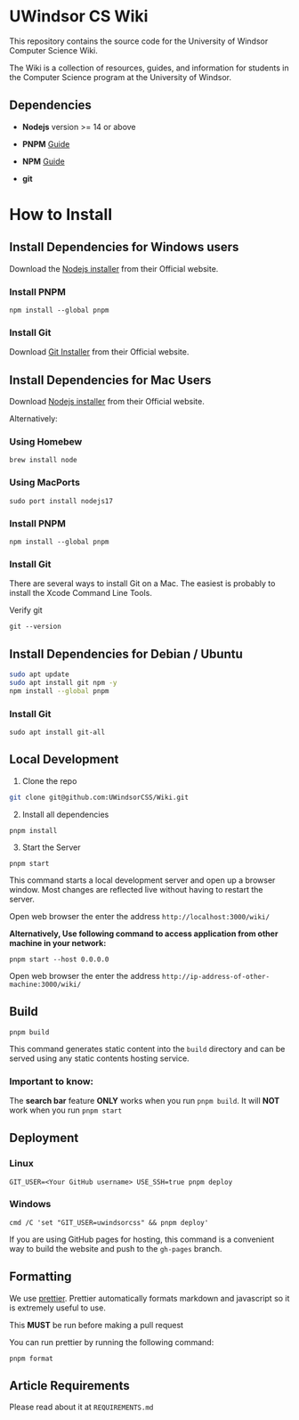# UWindsor CS Wiki

This repository contains the source code for the University of Windsor Computer Science Wiki.

The Wiki is a collection of resources, guides, and information for students in the Computer Science program at the University of Windsor.

## Dependencies

-   **Nodejs** version >= 14 or above

-   **PNPM** [Guide](https://pnpm.io/installation)

-   **NPM** [Guide](https://docs.npmjs.com/downloading-and-installing-node-js-and-npm)

-   **git**

# How to Install

## Install Dependencies for Windows users

Download the [Nodejs installer](https://nodejs.org/en/download/) from their Official website.

### Install PNPM

```
npm install --global pnpm
```

### Install Git

Download [Git Installer](https://git-scm.com/download/win) from their Official website.

## Install Dependencies for Mac Users

Download [Nodejs installer](https://nodejs.org/en/download/) from their Official website.

Alternatively:

### Using Homebew

```
brew install node
```

### Using MacPorts

```
sudo port install nodejs17
```

### Install PNPM

```
npm install --global pnpm
```

### Install Git

There are several ways to install Git on a Mac. The easiest is probably to install the Xcode Command Line Tools.

Verify git

```
git --version
```

## Install Dependencies for Debian / Ubuntu

```bash
sudo apt update
sudo apt install git npm -y
npm install --global pnpm
```

### Install Git

```
sudo apt install git-all
```

## Local Development

1. Clone the repo

```bash
git clone git@github.com:UWindsorCSS/Wiki.git
```

2. Install all dependencies

```console
pnpm install
```

3. Start the Server

```console
pnpm start
```

This command starts a local development server and open up a browser window. Most changes are reflected live without having to restart the server.

Open web browser the enter the address `http://localhost:3000/wiki/`

**Alternatively, Use following command to access application from other machine in your network:**

`pnpm start --host 0.0.0.0`

Open web browser the enter the address `http://ip-address-of-other-machine:3000/wiki/`

## Build

```console
pnpm build
```

This command generates static content into the `build` directory and can be served using any static contents hosting service.

### Important to know:

The **search bar** feature **ONLY** works when you run `pnpm build`. It will **NOT** work when you run `pnpm start`

## Deployment

### Linux

```console
GIT_USER=<Your GitHub username> USE_SSH=true pnpm deploy
```

### Windows

```console
cmd /C 'set "GIT_USER=uwindsorcss" && pnpm deploy'
```

If you are using GitHub pages for hosting, this command is a convenient way to build the website and push to the `gh-pages` branch.

## Formatting

We use [prettier](https://prettier.io). Prettier automatically formats markdown and javascript so it is extremely useful to use.

This **MUST** be run before making a pull request

You can run prettier by running the following command:

```
pnpm format
```

## Article Requirements

Please read about it at `REQUIREMENTS.md`
